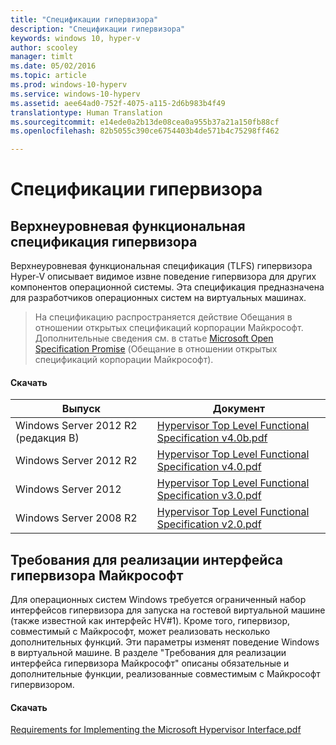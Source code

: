 ```yaml
---
title: "Спецификации гипервизора"
description: "Спецификации гипервизора"
keywords: windows 10, hyper-v
author: scooley
manager: timlt
ms.date: 05/02/2016
ms.topic: article
ms.prod: windows-10-hyperv
ms.service: windows-10-hyperv
ms.assetid: aee64ad0-752f-4075-a115-2d6b983b4f49
translationtype: Human Translation
ms.sourcegitcommit: e14ede0a2b13de08cea0a955b37a21a150fb88cf
ms.openlocfilehash: 82b5055c390ce6754403b4de571b4c75298ff462

---
```


# Спецификации гипервизора

## Верхнеуровневая функциональная спецификация гипервизора

Верхнеуровневая функциональная спецификация (TLFS) гипервизора Hyper-V описывает видимое извне поведение гипервизора для других компонентов операционной системы. Эта спецификация предназначена для разработчиков операционных систем на виртуальных машинах.
  
> На спецификацию распространяется действие Обещания в отношении открытых спецификаций корпорации Майкрософт.  Дополнительные сведения см. в статье [Microsoft Open Specification Promise](https://msdn.microsoft.com/en-us/openspecifications) (Обещание в отношении открытых спецификаций корпорации Майкрософт).  

#### Скачать
Выпуск | Документ
--- | ---
Windows Server 2012 R2 (редакция B) | [Hypervisor Top Level Functional Specification v4.0b.pdf](https://github.com/Microsoft/Virtualization-Documentation/raw/master/tlfs/Hypervisor%20Top%20Level%20Functional%20Specification%20v4.0b.pdf)
Windows Server 2012 R2 | [Hypervisor Top Level Functional Specification v4.0.pdf](https://github.com/Microsoft/Virtualization-Documentation/raw/master/tlfs/Hypervisor%20Top%20Level%20Functional%20Specification%20v4.0.pdf)
Windows Server 2012 | [Hypervisor Top Level Functional Specification v3.0.pdf](https://github.com/Microsoft/Virtualization-Documentation/raw/master/tlfs/Hypervisor%20Top%20Level%20Functional%20Specification%20v3.0.pdf)
Windows Server 2008 R2 | [Hypervisor Top Level Functional Specification v2.0.pdf](https://github.com/Microsoft/Virtualization-Documentation/raw/master/tlfs/Hypervisor%20Top%20Level%20Functional%20Specification%20v2.0.pdf)

## Требования для реализации интерфейса гипервизора Майкрософт

Для операционных систем Windows требуется ограниченный набор интерфейсов гипервизора для запуска на гостевой виртуальной машине (также известной как интерфейс HV#1). Кроме того, гипервизор, совместимый с Майкрософт, может реализовать несколько дополнительных функций. Эти параметры изменят поведение Windows в виртуальной машине. В разделе "Требования для реализации интерфейса гипервизора Майкрософт" описаны обязательные и дополнительные функции, реализованные совместимым с Майкрософт гипервизором.

#### Скачать

[Requirements for Implementing the Microsoft Hypervisor Interface.pdf](https://github.com/Microsoft/Virtualization-Documentation/raw/master/tlfs/Requirements%20for%20Implementing%20the%20Microsoft%20Hypervisor%20Interface.pdf)


<!--HONumber=Jun16_HO4-->


